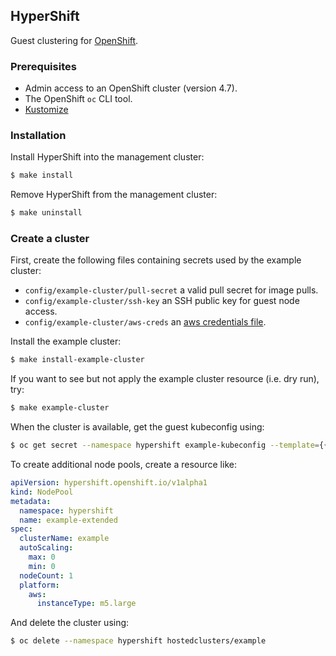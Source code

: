 ## HyperShift

Guest clustering for [OpenShift](https://openshift.io).

### Prerequisites

* Admin access to an OpenShift cluster (version 4.7).
* The OpenShift `oc` CLI tool.
* [Kustomize](https://kustomize.io)

### Installation

Install HyperShift into the management cluster:

```bash
$ make install
```

Remove HyperShift from the management cluster:

```bash
$ make uninstall
```

### Create a cluster

First, create the following files containing secrets used by the example cluster:

- `config/example-cluster/pull-secret` a valid pull secret for image pulls.
- `config/example-cluster/ssh-key` an SSH public key for guest node access.
- `config/example-cluster/aws-creds` an [aws credentials file](https://docs.aws.amazon.com/cli/latest/userguide/cli-configure-files.html).

Install the example cluster:

```bash
$ make install-example-cluster
```

If you want to see but not apply the example cluster resource (i.e. dry run), try:

```bash
$ make example-cluster
```

When the cluster is available, get the guest kubeconfig using:

```bash
$ oc get secret --namespace hypershift example-kubeconfig --template={{.data.value}} | base64 -D
```

To create additional node pools, create a resource like:

```yaml
apiVersion: hypershift.openshift.io/v1alpha1
kind: NodePool
metadata:
  namespace: hypershift
  name: example-extended
spec:
  clusterName: example
  autoScaling:
    max: 0
    min: 0
  nodeCount: 1
  platform:
    aws:
      instanceType: m5.large
```

And delete the cluster using:

```bash
$ oc delete --namespace hypershift hostedclusters/example
```
